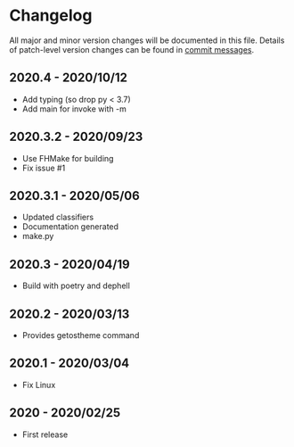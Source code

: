 # Changelog
All major and minor version changes will be documented in this file. Details of
patch-level version changes can be found in [commit messages](../../commits/master).

## 2020.4 - 2020/10/12
- Add typing (so drop py < 3.7)
- Add main for invoke with -m

## 2020.3.2 - 2020/09/23
- Use FHMake for building
- Fix issue #1

## 2020.3.1 - 2020/05/06
- Updated classifiers
- Documentation generated
- make.py

## 2020.3 - 2020/04/19
- Build with poetry and dephell

## 2020.2 - 2020/03/13
- Provides getostheme command

## 2020.1 - 2020/03/04
- Fix Linux

## 2020 - 2020/02/25
- First release
